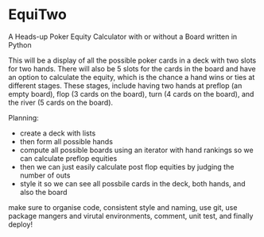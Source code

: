 # EquiTwo
A Heads-up Poker Equity Calculator with or without a Board written in Python

This will be a display of all the possible poker cards in a deck with two slots for two hands.
There will also be 5 slots for the cards in the board and have an option to calculate the equity, which is the chance a hand wins or ties at different stages.
These stages, include having two hands at preflop (an empty board), flop (3 cards on the board), turn (4 cards on the board), and the river (5 cards on the board).

Planning:
- create a deck with lists
- then form all possible hands
- compute all possible boards using an iterator with hand rankings so we can calculate preflop equities
- then we can just easily calculate post flop equities by judging the number of outs 
- style it so we can see all possbile cards in the deck, both hands, and also the board

make sure to organise code, consistent style and naming, use git, use package mangers and virutal environments, comment, unit test, and finally deploy!